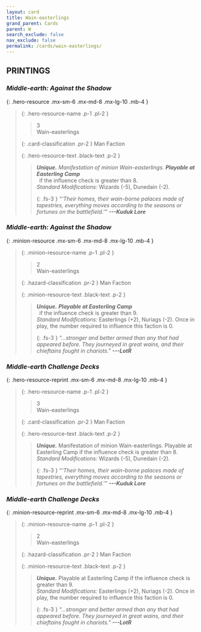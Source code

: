 ```yaml
---
layout: card
title: Wain-easterlings
grand_parent: Cards
parent: W
search_exclude: false
nav_exclude: false
permalink: /cards/wain-easterlings/
---
```


## PRINTINGS


### _Middle-earth: Against the Shadow_

{: .hero-resource .mx-sm-6 .mx-md-8 .mx-lg-10 .mb-4 }
> {: .hero-resource-name .p-1 .pl-2 }
> > <div class="card-mp">3</div>
> > <div class="card-name">Wain-easterlings</div>
>
> {: .card-classification .pr-2 }
> Man Faction
>
> {: .hero-resource-text .black-text .p-2 }
> > _**Unique.**_ _Manifestation of minion Wain-easterlings._ ***Playable at Easterling Camp*** <br>&ensp;if the influence check is greater than 8. <br>_Standard Modifications:_ Wizards (-5), Dunedain (-2). 
> > 
> > {: .fs-3 } 
> > _“‘Their homes, their wain-borne palaces made of tapestries, everything moves according to the seasons or fortunes on the battlefield.’”_ ***---&#65279;Kuduk Lore*** 
> 

### _Middle-earth: Against the Shadow_

{: .minion-resource .mx-sm-6 .mx-md-8 .mx-lg-10 .mb-4 }
> {: .minion-resource-name .p-1 .pl-2 }
> > <div class="hazard-mp">2</div>
> > <div class="card-name">Wain-easterlings</div>
>
> {: .hazard-classification .pr-2 }
> Man Faction
>
> {: .minion-resource-text .black-text .p-2 }
> > _**Unique.**_ ***Playable at Easterling Camp*** <br>&ensp;if the influence check is greater than 9. <br>_Standard Modifications:_ Easterlings (+2), Nuriags (-2). Once in play, the number required to influence this faction is 0. 
> > 
> > {: .fs-3 } 
> > _“...stronger and better armed than any that had appeared before. They journeyed in great wains, and their chieftains fought in chariots."_ ***---&#65279;LotR*** 
> 

### _Middle-earth Challenge Decks_

{: .hero-resource-reprint .mx-sm-6 .mx-md-8 .mx-lg-10 .mb-4 }
> {: .hero-resource-name .p-1 .pl-2 }
> > <div class="card-mp">3</div>
> > <div class="card-name">Wain-easterlings</div>
>
> {: .card-classification .pr-2 }
> Man Faction
>
> {: .hero-resource-text .black-text .p-2 }
> > _**Unique.**_ Manifestation of minion Wain-easterlings. Playable at Easterling Camp if the influence check is greater than 8. <br>_Standard Modifications:_ Wizards (-5), Dunedain (-2). 
> > 
> > {: .fs-3 } 
> > _“‘Their homes, their wain-borne palaces made of tapestries, everything moves according to the seasons or fortunes on the battlefield.’”_ ***---&#65279;Kuduk Lore*** 
> 

### _Middle-earth Challenge Decks_

{: .minion-resource-reprint .mx-sm-6 .mx-md-8 .mx-lg-10 .mb-4 }
> {: .minion-resource-name .p-1 .pl-2 }
> > <div class="hazard-mp">2</div>
> > <div class="card-name">Wain-easterlings</div>
>
> {: .hazard-classification .pr-2 }
> Man Faction
>
> {: .minion-resource-text .black-text .p-2 }
> > _**Unique.**_ Playable at Easterling Camp if the influence check is greater than 9. <br>_Standard Modifications:_ Easterlings (+2), Nuriags (-2). Once in play, the number required to influence this faction is 0. 
> > 
> > {: .fs-3 } 
> > _“...stronger and better armed than any that had appeared before. They journeyed in great wains, and their chieftains fought in chariots."_ ***---&#65279;LotR*** 
> 
